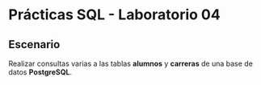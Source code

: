 # Prácticas SQL - Laboratorio 04

## Escenario
Realizar consultas varias a las tablas __alumnos__ y __carreras__ de una base de datos __PostgreSQL__.
